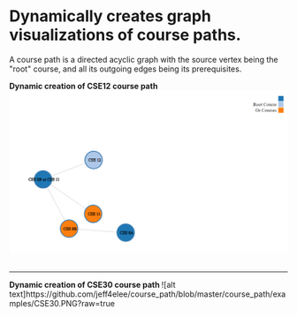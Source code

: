 # Dynamically creates graph visualizations of course paths.

A course path is a directed acyclic graph with the source vertex being the "root" course, and all its outgoing edges being its prerequisites.

<strong> Dynamic creation of CSE12 course path </strong>
![alt text](https://github.com/jeff4elee/course_path/blob/master/course_path/examples/CSE12.PNG?raw=true)
<br></br>
<hr></hr>
<strong> Dynamic creation of CSE30 course path </strong>
![alt text]https://github.com/jeff4elee/course_path/blob/master/course_path/examples/CSE30.PNG?raw=true
